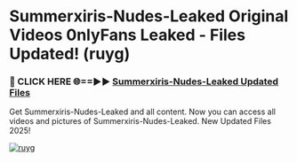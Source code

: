 # Summerxiris-Nudes-Leaked Original Videos 0nlyFans Leaked - Files Updated! (ruyg)

<h3>🔴 CLICK HERE 🌐==►► <a href="https://tinyurl.com/yc6ubb5a" rel="nofollow">Summerxiris-Nudes-Leaked Updated Files</a></h3>

Get Summerxiris-Nudes-Leaked and all content. Now you can access all videos and pictures of Summerxiris-Nudes-Leaked. New Updated Files 2025!

[![ruyg](https://i.imgur.com/7eu0CRL.gif)](https://tinyurl.com/yc6ubb5a)
